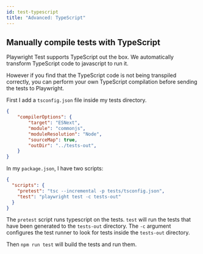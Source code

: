 ```yaml
---
id: test-typescript
title: "Advanced: TypeScript"
---
```


## Manually compile tests with TypeScript

Playwright Test supports TypeScript out the box. We automatically transform
TypeScript code to javascript to run it.

However if you find that the TypeScript code is not being transpiled correctly,
you can perform your own TypeScript compilation before sending the tests to Playwright.

First I add a `tsconfig.json` file inside my tests directory.

```json
{
    "compilerOptions": {
        "target": "ESNext",
        "module": "commonjs",
        "moduleResolution": "Node",
        "sourceMap": true,
        "outDir": "../tests-out",
    }
}
```

In my `package.json`, I have two scripts:

```json
{
  "scripts": {
    "pretest": "tsc --incremental -p tests/tsconfig.json",
    "test": "playwright test -c tests-out"
  }
}
```

The `pretest` script runs typescript on the tests. `test` will run the tests that have been generated to the `tests-out` directory. The `-c` argument configures the test runner to look for tests inside the `tests-out` directory.

Then `npm run test` will build the tests and run them.
